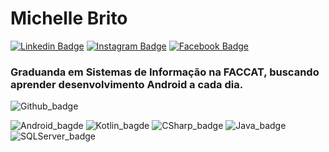 # Michelle Brito
[![Linkedin Badge](https://img.shields.io/badge/-LinkedIn-blue?style=flat-square&logo=Linkedin&logoColor=white&link=https://www.linkedin.com/in/michellebrito01/)](https://www.linkedin.com/in/michellebrito01/)  [![Instagram Badge](https://img.shields.io/badge/instagram-%23E4405F.svg?&style=flat-square&logo=instagram&logoColor=white)](https://www.instagram.com/michebritoo/)  [![Facebook Badge](	https://img.shields.io/badge/facebook-%231877F2.svg?&style=flat-square&logo=facebook&logoColor=white)](https://www.facebook.com/michellecunhask8/)

### Graduanda em Sistemas de Informação na FACCAT, buscando aprender desenvolvimento Android a cada dia.

![Github_badge](https://github-readme-stats.vercel.app/api/top-langs/?username=michellebritoo&layout=compact&langs_count=7&theme=dark)

![Android_bagde](https://img.shields.io/badge/Android-3DDC84?style=for-the-badge&logo=android&logoColor=white) ![Kotlin_bagde](https://img.shields.io/badge/Kotlin-0095D5?&style=for-the-badge&logo=kotlin&logoColor=white) ![CSharp_badge](https://img.shields.io/badge/C%23-239120?style=for-the-badge&logo=c-sharp&logoColor=white) ![Java_badge](https://img.shields.io/badge/Java-ED8B00?style=for-the-badge&logo=java&logoColor=white) ![SQLServer_badge](https://img.shields.io/badge/Microsoft_SQL_Server-CC2927?style=for-the-badge&logo=microsoft-sql-server&logoColor=white)
